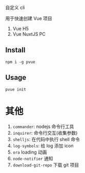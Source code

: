 

自定义 cli 

用于快速创建 Vue 项目

1. Vue H5
2. Vue NuxtJS PC


## Install

```
npm i -g pvue
```

## Usage

```
pvue init
```


# 其他

1. `commander`: nodejs 命令行工具
2. `inquirer`: 命令行交互(收集参数)
3. `shelljs`: 在代码中执行 shell 命令
4. `log-symbols`: 给 log 添加 icon
5. `ora` loading 动画
6. `node-notifier` 通知
7. `download-git-repo` 下载 git 项目

